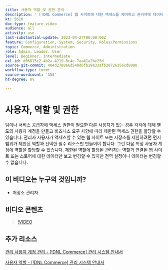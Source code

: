 ```yaml
---
title: 사용자 역할 및 권한 관리
description: ' [!DNL Commerce] 웹 사이트에 대한 액세스를 제어하고 관리자에 데이터를 저장하는 데 사용되는 사용자 계정 및 권한에 대해 알아봅니다.'
kt: 5610
doc-type: feature video
audience: all
activity: use
last-substantial-update: 2023-04-27T00:00:00Z
feature: Configuration, System, Security, Roles/Permissions
topic: Commerce, Administration
role: Admin, Leader, User
level: Beginner, Intermediate
exl-id: d06815c2-4b2a-4219-8c4e-7aa41a2be25d
source-git-commit: 404d2708a6d540d6fb19a33afb20726356cd8000
workflow-type: tm+mt
source-wordcount: '153'
ht-degree: 0%

---
```


# 사용자, 역할 및 권한

팀이나 서비스 공급자에 액세스 권한이 필요한 다른 사용자가 있는 경우 각각에 대해 별도의 사용자 계정을 만들고 비즈니스 요구 사항에 따라 제한된 액세스 권한을 할당할 수 있습니다. 관리자 사용자가 액세스할 수 있는 웹 사이트 또는 저장소를 제한하려면 먼저 범위가 제한된 역할과 선택한 필수 리소스만 만들어야 합니다. 그런 다음 특정 사용자 계정에 역할을 할당할 수 있습니다. 제한된 역할에 할당된 관리자는 역할과 연결된 웹 사이트 또는 스토어에 대한 데이터만 보고 변경할 수 있지만 전역 설정이나 데이터는 변경할 수 없습니다.

## 이 비디오는 누구의 것입니까?

- 저장소 관리자

## 비디오 콘텐츠

>[!VIDEO](https://video.tv.adobe.com/v/3443514?quality=12&learn=on&captions=kor)

## 추가 리소스

[관리 사용자 계정 관리 - [!DNL Commerce] 관리 시스템 안내서](https://experienceleague.adobe.com/docs/commerce-admin/systems/user-accounts/permissions-users-all.html?lang=ko)

[사용자 역할 - [!DNL Commerce] 관리 시스템 안내서](https://experienceleague.adobe.com/docs/commerce-admin/systems/user-accounts/permissions-user-roles.html?lang=ko)
